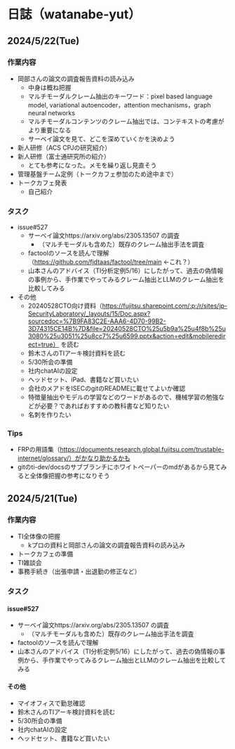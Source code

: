 # 日誌（watanabe-yut）

## 2024/5/22(Tue)
### 作業内容
- 岡部さんの論文の調査報告資料の読み込み
  - 中身は概ね把握
  - マルチモーダルクレーム抽出のキーワード：pixel based language model, variational autoencoder，attention mechanisms，graph neural networks
  - マルチモーダルコンテンツのクレーム抽出では、コンテキストの考慮がより重要になる
  - サーベイ論文を見て、どこを深めていくかを決めよう
- 新人研修（ACS CPJの研究紹介）
- 新人研修（富士通研究所の紹介）
  - とても参考になった。メモを繰り返し見直そう
- 管理基盤チーム定例（トークカフェ参加のため途中まで）
- トークカフェ発表
  - 自己紹介

### タスク
- issue#527
  - サーベイ論文https://arxiv.org/abs/2305.13507 の調査
    - （マルチモーダルも含めた）既存のクレーム抽出手法を調査
  - factoolのソースを読んで理解（https://github.com/fjdtaas/factool/tree/main ←これ？）
  - 山本さんのアドバイス（TI分析定例5/16）にしたがって、過去の偽情報の事例から、手作業でやってみるクレーム抽出とLLMのクレーム抽出を比較してみる
- その他
  - 20240528CTO向け資料（https://fujitsu.sharepoint.com/:p:/r/sites/jp-SecurityLaboratory/_layouts/15/Doc.aspx?sourcedoc=%7B9FA83C2E-AAA6-4D70-99B2-3D74315CE14B%7D&file=20240528CTO%25u5b9a%25u4f8b%25u3080%25u3051%25u8cc7%25u6599.pptx&action=edit&mobileredirect=true） を読む
  - 鈴木さんのTIアーキ検討資料を読む
  - 5/30所会の準備
  - 社内chatAIの設定
  - ヘッドセット、iPad、書籍など買いたい
  - 会社のメアドをISECのgitのREADMEに載せてよいか確認
  - 特徴量抽出やモデルの学習などのワードがあるので、機械学習の勉強などが必要？であればおすすめの教科書など知りたい
  - 名刺を作りたい


### Tips
- FRPの用語集（https://documents.research.global.fujitsu.com/trustable-internet/glossary/）がかなり助かるかも
- gitのti-dev/docsのサブブランチにホワイトペーパーのmdがあるから見てみると全体像把握の参考になりそう



## 2024/5/21(Tue)
### 作業内容
- TI全体像の把握
  - kプロの資料と岡部さんの論文の調査報告資料の読み込み
- トークカフェの準備
- TI雑談会
- 事務手続き（出張申請・出退勤の修正など）

### タスク
#### issue#527
- サーベイ論文https://arxiv.org/abs/2305.13507 の調査
  - （マルチモーダルも含めた）既存のクレーム抽出手法を調査
- factoolのソースを読んで理解
- 山本さんのアドバイス（TI分析定例5/16）にしたがって、過去の偽情報の事例から、手作業でやってみるクレーム抽出とLLMのクレーム抽出を比較してみる
#### その他
- マイオフィスで勤怠確認
- 鈴木さんのTIアーキ検討資料を読む
- 5/30所会の準備
- 社内chatAIの設定
- ヘッドセット、書籍など買いたい
